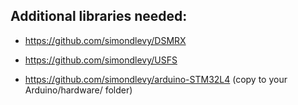 ## Additional libraries needed:

* https://github.com/simondlevy/DSMRX

* https://github.com/simondlevy/USFS

* https://github.com/simondlevy/arduino-STM32L4 (copy to your Arduino/hardware/ folder)
